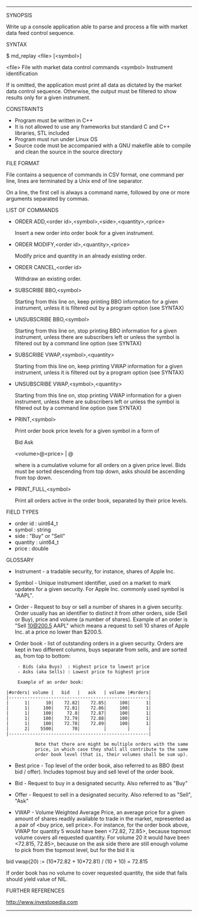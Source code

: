 *****************************************
SYNOPSIS

Write up a console application able to parse and process a file
with market data feed control sequence.


SYNTAX

$ md_replay \<file\> [\<symbol\>]

\<file\> File with market data control commands
\<symbol\>        Instrument identification

If <symbol> is omitted, the application must print all data
as dictated by the market data control sequence. Otherwise,
the output must be filtered to show results only for a given
instrument.


CONSTRAINTS

* Program must be written in C++
* It is not allowed to use any frameworks but standard C and
  C++ libraries, STL included
* Program must run under Linux OS
* Source code must be accompanied with a GNU makefile able
  to compile and clean the source in the source directory


FILE FORMAT

File contains a sequence of commands in CSV format, one command
per line, lines are terminated by a Unix end of line separator.

On a line, the first cell is always a command name, followed
by one or more arguments separated by commas.


LIST OF COMMANDS

* ORDER ADD,\<order id\>,\<symbol\>,\<side\>,\<quantity\>,\<price\>

  Insert a new order into order book for a given instrument.

* ORDER MODIFY,\<order id\>,\<quantity\>,\<price\>

  Modify price and quantity in an already existing order.

* ORDER CANCEL,\<order id\>

  Withdraw an existing order.

* SUBSCRIBE BBO,\<symbol\>

  Starting from this line on, keep printing BBO information for
  a given instrument, unless it is filtered out by a program
  option (see SYNTAX)

* UNSUBSCRIBE BBO,\<symbol\>

  Starting from this line on, stop printing BBO information for
  a given instrument, unless there are subscribers left or
  unless the symbol is filtered out by a command line option
  (see SYNTAX)

* SUBSCRIBE VWAP,\<symbol\>,\<quantity\>

  Starting from this line on, keep printing VWAP information for
  a given instrument, unless it is filtered out by a program
  option (see SYNTAX)

* UNSUBSCRIBE VWAP,\<symbol\>,\<quantity\>

  Starting from this line on, stop printing VWAP information for
  a given instrument, unless there are subscribers left or
  unless the symbol is filtered out by a command line option
  (see SYNTAX)

* PRINT,\<symbol\>

  Print order book price levels for a given symbol in a form of

  Bid                             Ask

  \<volume\>@\<price\> | <volume>@<price>

  where <volume> is a cumulative volume for all orders on a
  given price level. Bids must be sorted descending from top
  down, asks should be ascending from top down.

* PRINT_FULL,\<symbol\>

  Print all orders active in the order book, separated by their
  price levels.


FIELD TYPES

* order id : uint64_t
* symbol   : string
* side     : "Buy" or "Sell"
* quantity : uint64_t
* price    : double


GLOSSARY

* Instrument - a tradable security, for instance, shares of Apple Inc.

* Symbol - Unique instrument identifier, used on a market to mark updates
           for a given security. For Apple Inc. commonly used symbol is
   "AAPL".

* Order - Request to buy or sell a number of shares in a given security.
          Order usually has an identifier to distinct it from other orders,
  side (Sell or Buy), price and volume (a number of shares).
  Example of an order is "Sell 10@200.5 AAPL" which means a request
  to sell 10 shares of Apple Inc. at a price no lower than $200.5.

* Order book - list of outstanding orders in a given security. Orders are
               kept in two different columns, buys separate from sells, and
       are sorted as, from top to bottom:

       - Bids (aka Buys)  : Highest price to lowest price
       - Asks (aka Sells) : Lowest price to highest price

       Example of an order book:


```
|#orders| volume |   bid   |   ask   | volume |#orders|  
|-----------------------------------------------------|  
|      1|      10|    72.82|    72.85|     100|      1|  
|      1|     100|    72.81|    72.86|     100|      1|  
|      1|     100|     72.8|    72.87|     100|      1|  
|      1|     100|    72.79|    72.88|     100|      1|  
|      1|     100|    72.78|    72.89|     100|      1|  
|      2|    5500|       70|         |        |       |  
|-----------------------------------------------------|  
```
  
               Note that there are might be multiple orders with the same
               price, in which case they shall all contribute to the same
               order book level (that is, their volumes shall be sum up).

* Best price - Top level of the order book, also referred to as BBO (best
               bid / offer). Includes topmost buy and sell level of the
               order book.

* Bid - Request to buy in a designated security. Also referred to as "Buy"

* Offer - Request to sell in a designated security. Also referred to as
          "Sell", "Ask"

* VWAP - Volume Weighted Average Price, an average price for a given amount
         of shares readily available to trade in the market, represented
 as a pair of <buy price, sell price>. For instance, for the order
 book above, VWAP for quantity 5 would have been <72.82, 72.85>,
 because topmost volume covers all requested quantity. For volume
 20 it would have been <72.815, 72.85>, because on the ask side
 there are still enough volume to pick from the topmost level, but
 for the bid it is

 bid vwap(20) := (10\*72.82 + 10\*72.81) / (10 + 10) = 72.815

 If order book has no volume to cover requested quantity, the
 side that fails should yield value of NIL.


FURTHER REFERENCES

http://www.investopedia.com
*****************************************
